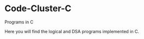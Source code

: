 # Code-Cluster-C 
Programs in C 

Here you will find the logical and DSA programs implemented in C.
